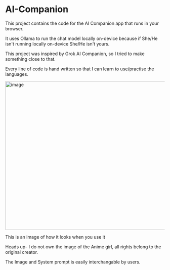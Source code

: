 # AI-Companion
This project contains the code for the AI Companion app that runs in your browser.

It uses Ollama to run the chat model locally on-device because if She/He isn't running locally on-device She/He isn't yours.

This project was inspired by Grok AI Companion, so I tried to make something close to that.

Every line of code is hand written so that I can learn to use/practise the languages. 

<img width="947" height="470" alt="image" src="https://github.com/user-attachments/assets/b95b529b-27a6-4ec3-8818-c50066adb1fc" />

This is an image of how it looks when you use it

Heads up- I do not own the image of the Anime girl, all rights belong to the original creator.

The Image and System prompt is easily interchangable by users.
